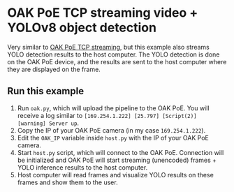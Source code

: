 # OAK PoE TCP streaming video + YOLOv8 object detection

Very similar to [OAK PoE TCP streaming](../), but this example also streams YOLO detection results to the host computer. The YOLO detection is done on the OAK PoE device, and the results are sent to the host computer where
they are displayed on the frame.

## Run this example

1. Run `oak.py`, which will upload the pipeline to the OAK PoE. You will receive a log similar to `[169.254.1.222] [25.797] [Script(2)] [warning] Server up`.
2. Copy the IP of your OAK PoE camera (in my case `169.254.1.222`).
3. Edit the `OAK_IP` variable inside `host.py` with the IP of your OAK PoE camera.
4. Start `host.py` script, which will connect to the OAK PoE. Connection will be initialized and OAK PoE will start streaming (unencoded) frames + YOLO inference results to the host computer.
5. Host computer will read frames and visualize YOLO results on these frames and show them to the user.
